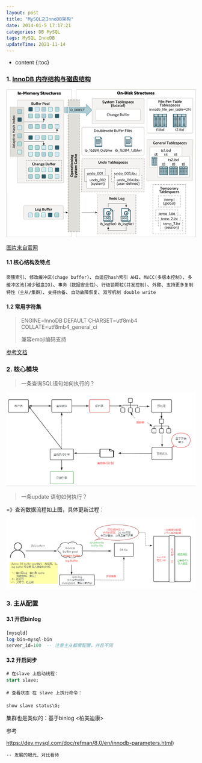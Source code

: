 ```yaml
---
layout: post
title: "MySQL之InnoDB架构"
date: 2014-01-5 17:17:21
categories: DB MySQL
tags: MySQL InnoDB
updateTime: 2021-11-14
---
```


* content
{:toc}
### 1. [InnoDB 内存结构与磁盘结构](https://dev.mysql.com/doc/refman/8.0/en/innodb-architecture.html)

![2021-09-09_innodb-architecture](\image\db\innodb-architecture.png)

[图片来自官网](https://dev.mysql.com/doc/refman/8.0/en/innodb-architecture.html)

#### 1.1 核心结构及特点

​	`聚簇索引`、`修改缓冲区(chage buffer)`、`自适应hash索引 AHI`、`MVCC(多版本控制)`、`多缓冲区池(减少磁盘IO)`、`事务（数据安全性）`、`行级锁颗粒(并发控制)`、`外键`、`支持更多复制特性（主从/集群）`、`支持热备`、`自动故障恢复`、`双写机制 double write`

#### 1.2 常用字符集

>  ENGINE=InnoDB DEFAULT CHARSET=utf8mb4 COLLATE=utf8mb4_general_ci
>
> 兼容emoji编码支持

[参考文档](https://blog.csdn.net/qq_37054881/article/details/90023611)

### 2. 核心模块

> 一条查询SQL语句如何执行的？

![2021-11-13_MySQL查询执行流程](\image\db\2021-11-13_MySQL查询执行流程.png)

> 一条update 语句如何执行？

=》查询数据流程如上图，具体更新过程：

![2021-11-13_MySQL更新执行流程](\image\db\2021-11-13_MySQL更新执行流程.png)



### 3. 主从配置

#### 3.1 开启binlog

```sql
[mysqld]
log-bin=mysql-bin
server_id=100  -- 注意主从都需配置，并且不同
```



#### 3.2 开启同步

```sql
# 在slave 上启动线程：
start slave;

# 查看状态 在 slave 上执行命令：

show slave status\G;

```



集群也是类似的：基于binlog  	<柏美迪康>

参考

https://dev.mysql.com/doc/refman/8.0/en/innodb-parameters.html)

```mysql
-- 发展的眼光、对比看待 
```

